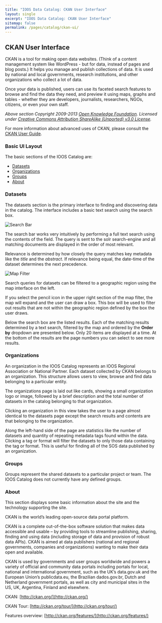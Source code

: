 ```yaml
---
title: "IOOS Data Catalog: CKAN User Interface"
layout: single
excerpt: "IOOS Data Catalog: CKAN User Interface"
sitemap: false
permalink: /pages/catalog/ckan-ui/
---
```

## CKAN User Interface ##


CKAN is a tool for making open data websites. (Think of a content management
system like WordPress - but for data, instead of pages and blog posts.) It
helps you manage and publish collections of data. It is used by national and
local governments, research institutions, and other organizations who collect a
lot of data.

Once your data is published, users can use its faceted search features to
browse and find the data they need, and preview it using maps, graphs and
tables - whether they are developers, journalists, researchers, NGOs, citizens,
or even your own staff.

*Above section Copyright 2009-2013 [Open Knowledge Foundation](http://okfn.org/).
Licensed under 
[Creative Commons Attribution ShareAlike (Unported) v3.0 License](http://creativecommons.org/licenses/by-sa/3.0/).*

For more information about advanced uses of CKAN, please consult the 
[CKAN User Guide](http://docs.ckan.org/en/latest/user-guide.html).


### Basic UI Layout ###

The basic sections of the IOOS Catalog are:

- [Datasets](#datasets)
- [Organizations](#organizations)
- [Groups](#groups)
- [About](#about)

### Datasets ###

The datasets section is the primary interface to finding and discovering data
in the catalog. The interface includes a basic text search using the search box.

![Search Bar](/catalog/images/ckan-ui/search-bar.png)

The search bar works very intuitively by performing a full text search using
the contents of the field. The query is sent to the solr search-engine and all
matching documents are displayed in the order of most relevant. 

Relevance is determined by how closely the query matches key metadata like the
*title* and the *abstract*. If relevance being equal, the date-time of the
dataset determines the next precedence.


<img class="pull-right" alt="Map Filter" src="/catalog/images/ckan-ui/map-search.png" />

Search queries for datasets can be filtered to a geographic region using the
map interface on the left.

If you select the pencil icon in the upper right section of the map filter, the
map will expand and the user can draw a box. This box will be used to filter
out results that are not within the geographic region defined by the box the
user draws.


Below the search box are the listed results. Each of the matching results
determined by a text search, filtered by the map and ordered by the **Order
by** dropdown are presented below. Only 20 items are displayed at a time. At
the bottom of the results are the page numbers you can select to see more
results.

### Organizations ###

An organization in the IOOS Catalog represents an IOOS Regional Association or
National Partner. Each dataset collected by CKAN belongs to an organization.
This structure allows users to view, browse and find data belonging to a
particular entity.

The organizations page is laid out like cards, showing a small organization
logo or image, followed by a brief description and the total number of datasets
in the catalog belonging to that organization.

Clicking an organization in this view takes the user to a page almost identical
to the datasets page except the search results and contents are that belonging
to the organization.

Along the left-hand side of the page are statistics like the number of datasets
and quantity of repeating metadata tags found within the data. Clicking a tag
or format will filter the datasets to only those data containing the tag or
format. This is useful for finding all of the SOS data published by an
organization.

### Groups ### 

Groups represent the shared datasets to a particular project or team. The IOOS
Catalog does not currently have any defined groups.

### About ###

This section displays some basic information about the site and the technology
supporting the site.

CKAN is the world’s leading open-source data portal platform.

CKAN is a complete out-of-the-box software solution that makes data accessible
and usable – by providing tools to streamline publishing, sharing, finding and
using data (including storage of data and provision of robust data APIs). CKAN
is aimed at data publishers (national and regional governments, companies and
organizations) wanting to make their data open and available.

CKAN is used by governments and user groups worldwide and powers a variety of
official and community data portals including portals for local, national and
international government, such as the UK’s data.gov.uk and the European Union’s
publicdata.eu, the Brazilian dados.gov.br, Dutch and Netherland government
portals, as well as city and municipal sites in the US, UK, Argentina, Finland
and elsewhere.

CKAN: [http://ckan.org/](http://ckan.org/)

CKAN Tour: [http://ckan.org/tour/](http://ckan.org/tour/)

Features overview: [http://ckan.org/features/](http://ckan.org/features/)
